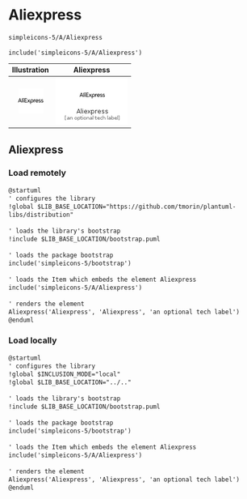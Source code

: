 # Aliexpress


```text
simpleicons-5/A/Aliexpress
```

```text
include('simpleicons-5/A/Aliexpress')
```



| Illustration | Aliexpress |
| :---: | :---: |
| ![illustration for Illustration](../../simpleicons-5/A/Aliexpress.png) | ![illustration for Aliexpress](../../simpleicons-5/A/Aliexpress.Local.png) |




## Aliexpress

### Load remotely
```plantuml
@startuml
' configures the library
!global $LIB_BASE_LOCATION="https://github.com/tmorin/plantuml-libs/distribution"

' loads the library's bootstrap
!include $LIB_BASE_LOCATION/bootstrap.puml

' loads the package bootstrap
include('simpleicons-5/bootstrap')

' loads the Item which embeds the element Aliexpress
include('simpleicons-5/A/Aliexpress')

' renders the element
Aliexpress('Aliexpress', 'Aliexpress', 'an optional tech label')
@enduml
```

### Load locally
```plantuml
@startuml
' configures the library
!global $INCLUSION_MODE="local"
!global $LIB_BASE_LOCATION="../.."

' loads the library's bootstrap
!include $LIB_BASE_LOCATION/bootstrap.puml

' loads the package bootstrap
include('simpleicons-5/bootstrap')

' loads the Item which embeds the element Aliexpress
include('simpleicons-5/A/Aliexpress')

' renders the element
Aliexpress('Aliexpress', 'Aliexpress', 'an optional tech label')
@enduml
```


